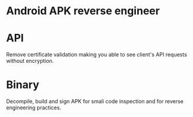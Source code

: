 # Android APK reverse engineer

# API

Remove certificate validation making you able to see client's API requests without encryption.

# Binary

Decompile, build and sign APK for smali code inspection and for reverse engineering practices.